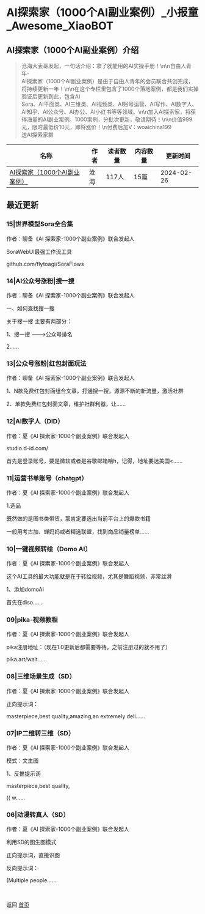 # AI探索家（1000个AI副业案例）_小报童_Awesome_XiaoBOT

## AI探索家（1000个AI副业案例）介绍
> 沧海大表哥发起，一句话介绍：拿了就能用的AI实操手册！\n\n自由人青年-  
AI探索家（1000个AI副业案例）是由于自由人青年的会员联合共创完成，将持续更新一年！\n\n在这个专栏里包含了1000个落地案例，都是我们实操验证后更新到此，包含AI  
Sora、AI平面类、AI三维类、AI视频类、AI账号运营、AI写作、AI数字人、AI知乎、AI公众号、AI办公、AI小红书等等领域。\n\n加入AI探索家，将获得海量的AI副业案例。1000案例，分批次更新，敬请期待！\n\n价值999元，限时最低价10元，即将涨价！\n付费后加V：woaichina199  
送AI探索家群  
  


|名称|作者|读者数量|内容数量|更新时间|
|---|---|---|---|---|
|[AI探索家（1000个AI副业案例）](https://xiaobot.net/p/woaichina199?refer=0b133df9-27dc-423b-8101-639049001c13)|沧海|117人|15篇|2024-02-26|

## 最近更新
### 15|世界模型Sora全合集

作者：聊备《AI 探索家-1000个副业案例》联合发起人

SoraWebUI最强工作流工具

github.com/flytoagi/SoraFlows

### 14|AI公众号涨粉|搜一搜

作者：聊备《AI 探索家-1000个副业案例》联合发起人

一、如何查找搜一搜

关于搜一搜 主要有两部分：

1、搜一搜 --->公众号排名

2......

### 13|公众号涨粉|红包封面玩法

作者：聊备《AI 探索家-1000个副业案例》联合发起人

1、N款免费红包封面组合文章，打通搜一搜，源源不断的新流量，激活社群

2、单款免费红包封面文章，维护社群利器，让......

### 12|AI数字人（DID）

作者：夏《AI 探索家-1000个副业案例》联合发起人

studio.d-id.com/

首先是登录账号，要是微软或者是谷歌邮箱哈h，记得，地址要选美国<......

### 11|运营书单账号（chatgpt）

作者：夏《AI 探索家-1000个副业案例》联合发起人

1.选品

既然做的是图书类带货，那肯定要选出当前平台上的爆款书籍

一般用考古加、蝉妈妈或者精选联盟，找到商品销量榜单......

### 10|一键视频转绘（Domo AI）

作者：夏《AI 探索家-1000个副业案例》联合发起人

这个AI工具的最大功能就是在于转绘视频，尤其是舞蹈视频，非常丝滑

1、添加domoAI

首先在diso......

### 09|pika-视频教程

作者：夏《AI 探索家-1000个副业案例》联合发起人

pika注册地址：（现在1.0更新后都需要等待，之前注册过的就不用了）

pika.art/wait......

### 08|三维场景生成（SD）

作者：夏《AI 探索家-1000个副业案例》联合发起人

正向提示词：

masterpiece,best quality,amazing,an extremely deli......

### 07|IP二维转三维（SD）

作者：夏《AI 探索家-1000个副业案例》联合发起人

模式：文生图

1、反推提示词

masterpiece,best quality,

(( w......

### 06|动漫转真人（SD）

作者：夏《AI 探索家-1000个副业案例》联合发起人

利用SD的图生图模式

正向提示词，直接识图

反向提示词：

(Multiple people......


<a href="https://github.com/Reno9527/awesome-xiaobot" style="color: white; text-decoration: none;">awesome-xiaobot</a>

返回 [首页](../README.md)
